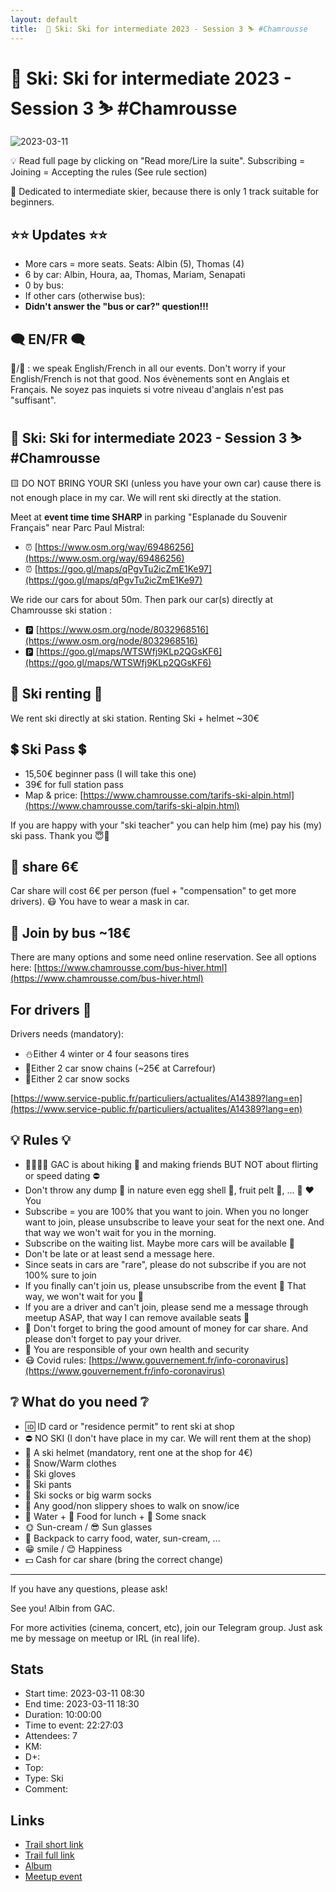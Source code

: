 ```yaml
---
layout: default
title:  🎿 Ski: Ski for intermediate 2023 - Session 3 ⛷ #Chamrousse
---
```


#  🎿 Ski: Ski for intermediate 2023 - Session 3 ⛷ #Chamrousse

![2023-03-11](../img/orig/2023-03-11.jpg)

💡 Read full page by clicking on "Read more/Lire la suite".
Subscribing = Joining = Accepting the rules (See rule section)

🔺 Dedicated to intermediate skier, because there is only 1 track suitable for beginners.

##  ⭐⭐ Updates ⭐⭐ 

* More cars = more seats. Seats: Albin (5), Thomas (4)
* 6 by car: Albin, Houra, aa, Thomas, Mariam, Senapati
* 0 by bus:
* If other cars (otherwise bus):
* **Didn't answer the "bus or car?" question!!!**

##  🗨️ EN/FR 🗨️ 
🦅/🐓 : we speak English/French in all our events. Don't worry if your English/French is not that good. Nos évènements sont en Anglais et Français. Ne soyez pas inquiets si votre niveau d'anglais n'est pas "suffisant".

##  🎿 Ski: Ski for intermediate 2023 - Session 3 ⛷ #Chamrousse 
🟨 DO NOT BRING YOUR SKI (unless you have your own car) cause there is not enough place in my car. We will rent ski directly at the station.

Meet at **event time time SHARP** in parking "Esplanade du Souvenir Français" near Parc Paul Mistral:

* ⏰ [https://www.osm.org/way/69486256](https://www.osm.org/way/69486256)
* ⏰ [https://goo.gl/maps/qPgvTu2icZmE1Ke97](https://goo.gl/maps/qPgvTu2icZmE1Ke97)

We ride our cars for about 50m. Then park our car(s) directly at Chamrousse ski station :

* 🅿️ [https://www.osm.org/node/8032968516](https://www.osm.org/node/8032968516)
* 🅿️ [https://goo.gl/maps/WTSWfj9KLp2QGsKF6](https://goo.gl/maps/WTSWfj9KLp2QGsKF6)

##  🎿 Ski renting 🎿 
We rent ski directly at ski station. Renting Ski + helmet \~30€

##  💲 Ski Pass 💲 

* 15,50€ beginner pass (I will take this one)
* 39€ for full station pass
* Map & price: [https://www.chamrousse.com/tarifs-ski-alpin.html](https://www.chamrousse.com/tarifs-ski-alpin.html)

If you are happy with your "ski teacher" you can help him (me) pay his (my) ski pass. Thank you 😇💙

##  🚗 share 6€ 
Car share will cost 6€ per person (fuel + "compensation" to get more drivers). 😷 You have to wear a mask in car.

##  🚌 Join by bus \~18€ 
There are many options and some need online reservation. See all options here: [https://www.chamrousse.com/bus-hiver.html](https://www.chamrousse.com/bus-hiver.html)

##  For drivers 🚗 
Drivers needs (mandatory):

* ⛄Either 4 winter or 4 four seasons tires
* 🔗Either 2 car snow chains (\~25€ at Carrefour)
* 🧦Either 2 car snow socks

[https://www.service-public.fr/particuliers/actualites/A14389?lang=en](https://www.service-public.fr/particuliers/actualites/A14389?lang=en)

##  💡 Rules 💡 

* 🚶‍♀️🚶‍♂️ GAC is about hiking 🥾 and making friends BUT NOT about flirting or speed dating ⛔
* Don't throw any dump 🚮 in nature even egg shell 🥚, fruit pelt 🍌, ... 🌳 ❤️ You
* Subscribe = you are 100% that you want to join. When you no longer want to join, please unsubscribe to leave your seat for the next one. And that way we won't wait for you in the morning.
* Subscribe on the waiting list. Maybe more cars will be available 🚗
* Don't be late or at least send a message here.
* Since seats in cars are "rare", please do not subscribe if you are not 100% sure to join
* If you finally can't join us, please unsubscribe from the event 💜 That way, we won't wait for you 💜
* If you are a driver and can't join, please send me a message through meetup ASAP, that way I can remove available seats 🚗
* 🚗 Don't forget to bring the good amount of money for car share. And please don't forget to pay your driver.
* 💟 You are responsible of your own health and security
* 😷 Covid rules: [https://www.gouvernement.fr/info-coronavirus](https://www.gouvernement.fr/info-coronavirus)

##  ❔ What do you need ❔ 

* 🆔 ID card or "residence permit" to rent ski at shop
* ⛔ NO SKI (I don't have place in my car. We will rent them at the shop)
* 🧢 A ski helmet (mandatory, rent one at the shop for 4€)
* 🧥 Snow/Warm clothes
* 🧤 Ski gloves
* 👖 Ski pants
* 🧦 Ski socks or big warm socks
* 🥾 Any good/non slippery shoes to walk on snow/ice
* 🧃 Water + 🥪 Food for lunch + 🍫 Some snack
* 🌞 Sun-cream / 😎 Sun glasses
* 🎒 Backpack to carry food, water, sun-cream, ...
* 😁 smile / 😊 Happiness
* 💵 Cash for car share (bring the correct change)

***

If you have any questions, please ask!

See you! Albin from GAC.

For more activities (cinema, concert, etc), join our Telegram group. Just ask me by message on meetup or IRL (in real life).

## Stats

- Start time: 2023-03-11 08:30
- End time: 2023-03-11 18:30
- Duration: 10:00:00
- Time to event: 22:27:03
- Attendees: 7
- KM: 
- D+: 
- Top: 
- Type: Ski
- Comment: 

## Links

- [Trail short link]()
- [Trail full link]()
- [Album](https://binnette.github.io/GacImg2023/2023-03-11-🎿-Ski-Ski-for-intermediate-2023-Session-3-⛷-#Chamrousse.html)
- [Meetup event](https://www.meetup.com/grenoble-adventure-club-english-french/events/292148438/)
